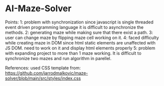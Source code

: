 # AI-Maze-Solver

Points:
1: problem with synchronization since javascript is single threaded event driven programming language it is difficult to asynchronize the methods.
2: generating maze while making sure that there exist a path.
3: user can change maze by flipping maze cell working on it.
4: faced difficulty while creating maze in DOM since html static elements are unaffected with JS DOM. need to work on it and display html elements properly
5: problem with expanding project to more than 1 maze working. It is difficult to synchronize two mazes and run algorithm in parellel.


References:
used CSS template from: https://github.com/jarrodmalkovic/maze-solver/blob/main/src/styles/index.css
